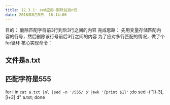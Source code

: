 ```yaml
---
title: 12.3.1: sed应用-删除前后n行
date: 2016年8月5日	 16:14:00
---
```

 
目的：
删除匹配字符前3行到后3行之间的内容
完成思路：
先用变量存储匹配内容的行号，然后删除该行号前后3行之间的内容
为了应对多行匹配的情况，做了个for循环
核心实现命令：
## 文件是a.txt
## 匹配字符是555
for i in `cat a.txt |nl |sed -n '/555/ p'|awk '{print $1}'` ;do sed -i "$[$i-3],$[$i+3] d" a.txt; done
